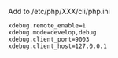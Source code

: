 Add to /etc/php/XXX/cli/php.ini
```
xdebug.remote_enable=1
xdebug.mode=develop,debug
xdebug.client_port=9003
xdebug.client_host=127.0.0.1
```

